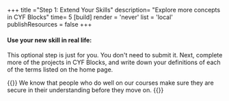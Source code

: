 +++
title ="Step 1: Extend Your Skills"
description= "Explore more concepts in CYF Blocks"
time= 5
[build]
  render = 'never'
  list = 'local'
  publishResources = false 
+++

#### Use your new skill in real life:

This optional step is just for you. You don't need to submit it. Next, complete more of the projects in CYF Blocks, and write down your definitions of each of the terms listed on the home page.

{{<note type="tip" title="Do the stretch">}}
We know that people who do well on our courses make sure they are secure in their understanding before they move on.
{{</note>}}
